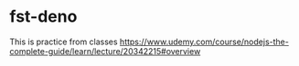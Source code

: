 # fst-deno
This is practice from classes https://www.udemy.com/course/nodejs-the-complete-guide/learn/lecture/20342215#overview
